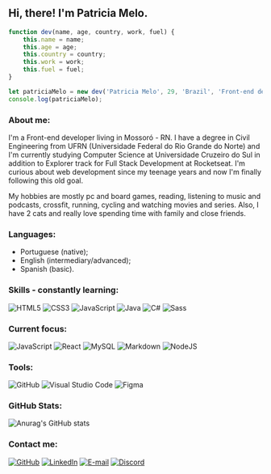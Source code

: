 ## Hi, there! I'm Patricia Melo.

```javascript
function dev(name, age, country, work, fuel) {
    this.name = name;
    this.age = age;
    this.country = country;
    this.work = work;
    this.fuel = fuel;
}

let patriciaMelo = new dev('Patricia Melo', 29, 'Brazil', 'Front-end developer', 'coffee');
console.log(patriciaMelo);
```

### About me:

I'm a Front-end developer living in Mossoró - RN. I have a degree in Civil Engineering from UFRN (Universidade Federal do Rio Grande do Norte) and I'm currently studying Computer Science at Universidade Cruzeiro do Sul in addition to Explorer track for Full Stack Development at Rocketseat. I'm curious about web development since my teenage years and now I'm finally following this old goal. 

My hobbies are mostly pc and board games, reading, listening to music and podcasts, crossfit, running, cycling and watching movies and series. Also, I have 2 cats and really love spending time with family and close friends.

### Languages:

- Portuguese (native);
- English (intermediary/advanced);
- Spanish (basic).


### Skills - constantly learning:

![HTML5](https://img.shields.io/badge/HTML5-000?style=tokyo-night&logo=html5)
![CSS3](https://img.shields.io/badge/CSS3-000?style=tokyo-night&logo=css3&logoColor=264CE4)
![JavaScript](https://img.shields.io/badge/JavaScript-000?style=tokyo-night&logo=javascript)
![Java](https://img.shields.io/badge/Java-000?style=tokyo-night&logo=java)
![C#](https://img.shields.io/badge/C%23-000?style=tokyo-night&logo=c-sharp&logoColor=823085)
![Sass](https://img.shields.io/badge/Sass-000?style=tokyo-night&logo=sass)


### Current focus:

![JavaScript](https://img.shields.io/badge/JavaScript-000?style=tokyo-night&logo=javascript)
![React](https://img.shields.io/badge/React-000?style=tokyo-night&logo=react)
![MySQL](https://img.shields.io/badge/MySQL-000?style=tokyo-night&logo=mysql&logoColor=005C84)
![Markdown](https://img.shields.io/badge/Markdown-000?style=tokyo-night&logo=markdown)
![NodeJS](https://img.shields.io/badge/Node%20js-339933?style=tokyo-night&logo=nodedotjs&logoColor=white)


### Tools:

![GitHub](https://img.shields.io/badge/GitHub-000?style=tokyo-night&logo=github&logoColor=white)
![Visual Studio Code](https://img.shields.io/badge/Visual%20Studio%20Code-0078d7.svg?style=tokyo-night&logo=visual-studio-code&logoColor=white)
![Figma](https://img.shields.io/badge/figma-%23F24E1E.svg?style=tokyo-night&logo=figma&logoColor=white)


### GitHub Stats:

![Anurag's GitHub stats](https://github-readme-stats.vercel.app/api?username=pcbandeira-m&show_icons=true&theme=tokyonight)


### Contact me:

[![GitHub](https://img.shields.io/badge/github-%23121011.svg?style=tokyo-night&logo=github&logoColor=white)](https://github.com/pcbandeira-m/)
[![LinkedIn](https://img.shields.io/badge/LinkedIn-000?style=tokyo-night&logo=linkedin&logoColor=0E76A8)](https://www.linkedin.com/in/pcbandeiram/) 
[![E-mail](https://img.shields.io/badge/-Email-000?style=tokyo-night&logo=Gmail&logoColor=007BFF)](mailto:pcbandeira.m@gmail.com)
[![Discord](https://img.shields.io/badge/Discord-000?style=tokyo-night&logo=discord)](https://www.discord.com/in/pcbandeira/)
